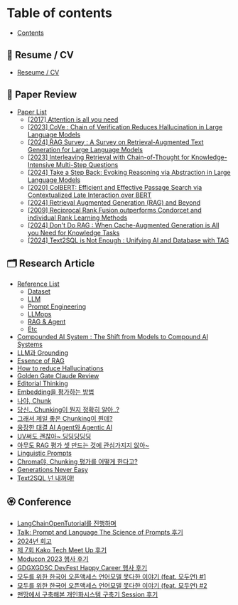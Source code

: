 # Table of contents

* [Contents](README.md)

## 🥑 Resume / CV

* [Reseume / CV](resume-cv/reseume-cv.md)

## 📄 Paper Review

* [Paper List](paper-review/paper-list/README.md)
  * [\[2017\] Attention is all you need](paper-review/paper-list/2017-attention-is-all-you-need.md)
  * [\[2023\] CoVe : Chain of Verification Reduces Hallucination in Large Language Models](paper-review/paper-list/2023-cove-chain-of-verification-reduces-hallucination-in-large-language-models.md)
  * [\[2024\] RAG Survey : A Survey on Retrieval-Augmented Text Generation for Large Language Models](paper-review/paper-list/2024-rag-survey-a-survey-on-retrieval-augmented-text-generation-for-large-language-models.md)
  * [\[2023\] Interleaving Retrieval with Chain-of-Thought for Knowledge-Intensive Multi-Step Questions](paper-review/paper-list/2023-interleaving-retrieval-with-chain-of-thought-for-knowledge-intensive-multi-step-questions.md)
  * [\[2024\] Take a Step Back: Evoking Reasoning via Abstraction in Large Language Models](paper-review/paper-list/2024-take-a-step-back-evoking-reasoning-via-abstraction-in-large-language-models.md)
  * [\[2020\] ColBERT: Efficient and Effective Passage Search via Contextualized Late Interaction over BERT](paper-review/paper-list/2020-colbert-efficient-and-effective-passage-search-via-contextualized-late-interaction-over-bert.md)
  * [\[2024\] Retrieval Augmented Generation (RAG) and Beyond](paper-review/paper-list/2024-retrieval-augmented-generation-rag-and-beyond.md)
  * [\[2009\] Reciprocal Rank Fusion outperforms Condorcet and individual Rank Learning Methods](paper-review/paper-list/2009-reciprocal-rank-fusion-outperforms-condorcet-and-individual-rank-learning-methods.md)
  * [\[2024\] Don't Do RAG : When Cache-Augmented Generation is All you Need for Knowledge Tasks](paper-review/paper-list/2024-dont-do-rag-when-cache-augmented-generation-is-all-you-need-for-knowledge-tasks.md)
  * [\[2024\] Text2SQL is Not Enough : Unifying AI and Database with TAG](paper-review/paper-list/2024-text2sql-is-not-enough-unifying-ai-and-database-with-tag.md)

## 🗂️ Research Article

* [Reference List](research-article/reference-list/README.md)
  * [Dataset](research-article/reference-list/dataset.md)
  * [LLM](research-article/reference-list/llm.md)
  * [Prompt Engineering](research-article/reference-list/prompt-engineering.md)
  * [LLMops](research-article/reference-list/llmops.md)
  * [RAG & Agent](research-article/reference-list/rag-and-agent.md)
  * [Etc](research-article/reference-list/etc.md)
* [Compounded AI System : The Shift from Models to Compound AI Systems](research-article/compounded-ai-system-the-shift-from-models-to-compound-ai-systems.md)
* [LLM과 Grounding](research-article/llm-grounding.md)
* [Essence of RAG](research-article/essence-of-rag.md)
* [How to reduce Hallucinations](research-article/how-to-reduce-hallucinations.md)
* [Golden Gate Claude Review](research-article/golden-gate-claude-review.md)
* [Editorial Thinking](research-article/editorial-thinking.md)
* [Embedding을 평가하는 방법](research-article/embedding.md)
* [나야, Chunk](research-article/chunk.md)
* [당신.. Chunking이 뭔지 정확히 알아..?](research-article/..-chunking-...md)
* [그래서 제일 좋은 Chunking이 뭔데?](research-article/chunking.md)
* [웅장한 대결 AI Agent와 Agentic AI](research-article/ai-agent-agentic-ai.md)
* [UV써도 괜찮아\~ 딩딩딩딩딩](research-article/uv.md)
* [아무도 RAG 평가 셋 만드는 것에 관심가지지 않아\~](research-article/rag.md)
* [Linguistic Prompts](research-article/linguistic-prompts.md)
* [Chroma야, Chunking 평가를 어떻게 한다고?](research-article/chroma-chunking.md)
* [Generations Never Easy](research-article/generations-never-easy.md)
* [Text2SQL 넌 내꺼야!](research-article/text2sql.md)

## 🏵️ Conference

* [LangChainOpenTutorial를 진행하며](conference/langchainopentutorial.md)
* [Talk: Prompt and Language The Science of Prompts 후기](conference/talk-prompt-and-language-the-science-of-prompts.md)
* [2024년 회고](conference/2024.md)
* [제 7회 Kako Tech Meet Up 후기](conference/7-kako-tech-meet-up.md)
* [Moducon 2023 행사 후기](conference/moducon-2023.md)
* [GDGXGDSC DevFest Happy Career 행사 후기](conference/gdgxgdsc-devfest-happy-career.md)
* [모두를 위한 한국어 오픈액세스 언어모델 못다한 이야기 (feat. 모두연) #1](conference/feat.-1.md)
* [모두를 위한 한국어 오픈액세스 언어모델 못다한 이야기 (feat. 모두연) #2](conference/feat.-2.md)
* [맨땅에서 구축해본 개인화시스템 구축기 Session 후기](conference/session.md)
